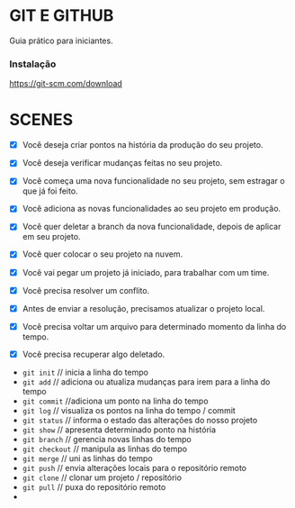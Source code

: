 # GIT E GITHUB

Guia prático para iniciantes.

### Instalação

https://git-scm.com/download

# SCENES

- [x] Você deseja criar pontos na história da produção do seu projeto.
- [x] Você deseja verificar mudanças feitas no seu projeto.

- [x] Você começa uma nova funcionalidade no seu projeto, sem estragar o que já foi feito.
- [x] Você adiciona as novas funcionalidades ao seu projeto em produção.
- [x] Você quer deletar a branch da nova funcionalidade, depois de aplicar em seu projeto.

- [x] Você quer colocar o seu projeto na nuvem.

- [x] Você vai pegar um projeto já iniciado, para trabalhar com um time.
- [x] Você precisa resolver um conflito.
- [x] Antes de enviar a resolução, precisamos atualizar o projeto local.

- [x] Você precisa voltar um arquivo para determinado momento da linha do tempo.
- [x] Você precisa recuperar algo deletado.

* `git init` // inicia a linha do tempo
* `git add` // adiciona ou atualiza mudanças para irem para a linha do tempo
* `git commit` //adiciona um ponto na linha do tempo
* `git log` // visualiza os pontos na linha do tempo / commit
* `git status` // informa o estado das alterações do nosso projeto
* `git show` // apresenta determinado ponto na história
* `git branch` // gerencia novas linhas do tempo
* `git checkout` // manipula as linhas do tempo
* `git merge` // uni as linhas do tempo
* `git push` // envia alterações locais para o repositório remoto
* `git clone` // clonar um projeto / repositório
* `git pull` // puxa do repositório remoto
* 